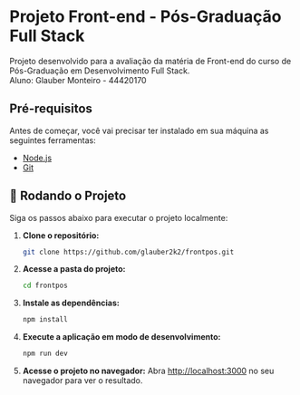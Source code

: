 # Projeto Front-end - Pós-Graduação Full Stack

Projeto desenvolvido para a avaliação da matéria de Front-end do curso de Pós-Graduação em Desenvolvimento Full Stack. </br>
Aluno: Glauber Monteiro - 44420170

## Pré-requisitos

Antes de começar, você vai precisar ter instalado em sua máquina as seguintes ferramentas:
* [Node.js](https://nodejs.org/en/)
* [Git](https://git-scm.com/)

## 🚀 Rodando o Projeto

Siga os passos abaixo para executar o projeto localmente:

1.  **Clone o repositório:**
    ```bash
    git clone https://github.com/glauber2k2/frontpos.git
    ```

2.  **Acesse a pasta do projeto:**
    ```bash
    cd frontpos
    ```

3.  **Instale as dependências:**
    ```bash
    npm install
    ```

4.  **Execute a aplicação em modo de desenvolvimento:**
    ```bash
    npm run dev
    ```

5.  **Acesse o projeto no navegador:**
    Abra [http://localhost:3000](http://localhost:3000) no seu navegador para ver o resultado.
